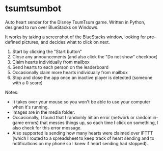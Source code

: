 # tsumtsumbot
Auto heart sender for the Disney TsumTsum game. Written in Python, designed to run over BlueStacks on Windows.

It works by taking a screenshot of the BlueStacks window, looking for pre-defined pictures, and decides what to click on next.

1. Start by clicking the "Start button"
1. Close any announcements (and also click the "Do not show" checkbox)
1. Claim hearts individually from mailbox
1. Send hearts to each person on the leaderboard
1. Occasionally claim more hearts individually from mailbox
1. Stop and close the app once an inactive player is detected (someone with a 0 score)

Notes:
* It takes over your mouse so you won't be able to use your computer when it's running.
* Images are in the media folder.
* Occasionally, I found that I randomly hit an error (network or random in-game errors) that messes things up, so each time I click on something, I also check for this error message.
* Also supported is sending how many hearts were claimed over IFTTT (which I routed to a spreadsheet to keep track of heart sending and to notifications on my phone so I knew if heart sending had stopped).
